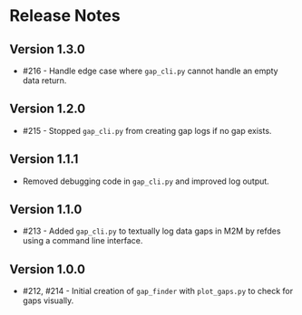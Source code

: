 # Release Notes

## Version 1.3.0
* #216 - Handle edge case where `gap_cli.py` cannot handle an empty data return.

## Version 1.2.0
* #215 - Stopped `gap_cli.py` from creating gap logs if no gap exists.

## Version 1.1.1
* Removed debugging code in `gap_cli.py` and improved log output.

## Version 1.1.0
* #213 - Added `gap_cli.py` to textually log data gaps in M2M by refdes using a command line interface.

## Version 1.0.0
* #212, #214 - Initial creation of `gap_finder` with `plot_gaps.py` to check for gaps visually.
